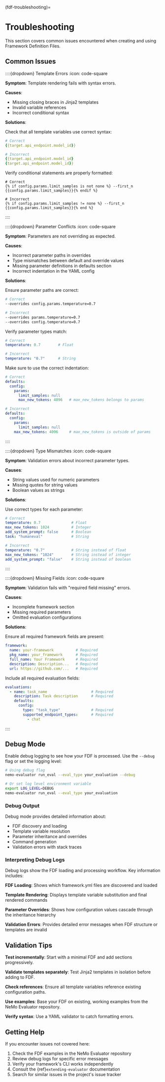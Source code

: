 (fdf-troubleshooting)=

# Troubleshooting

This section covers common issues encountered when creating and using Framework Definition Files.

## Common Issues

::::{dropdown} Template Errors
:icon: code-square

**Symptom**: Template rendering fails with syntax errors.

**Causes**:
- Missing closing braces in Jinja2 templates
- Invalid variable references
- Incorrect conditional syntax

**Solutions**:

Check that all template variables use correct syntax:
```yaml
# Correct
{{target.api_endpoint.model_id}}

# Incorrect
{{target.api_endpoint.model_id}
{target.api_endpoint.model_id}}
```

Verify conditional statements are properly formatted:
```jinja
# Correct
{% if config.params.limit_samples is not none %} --first_n {{config.params.limit_samples}}{% endif %}

# Incorrect
{% if config.params.limit_samples != none %} --first_n {{config.params.limit_samples}}{% end %}
```

::::

::::{dropdown} Parameter Conflicts
:icon: code-square

**Symptom**: Parameters are not overriding as expected.

**Causes**:
- Incorrect parameter paths in overrides
- Type mismatches between default and override values
- Missing parameter definitions in defaults section
- Incorrect indentation in the YAML config

**Solutions**:

Ensure parameter paths are correct:
```bash
# Correct
--overrides config.params.temperature=0.7

# Incorrect
--overrides params.temperature=0.7
--overrides config.temperature=0.7
```

Verify parameter types match:
```yaml
# Correct
temperature: 0.7        # Float

# Incorrect
temperature: "0.7"      # String
```

Make sure to use the correct indentation:
```yaml
# Correct
defaults:
  config:
    params:
      limit_samples: null
      max_new_tokens: 4096   # max_new_tokens belongs to params

# Incorrect
defaults:
  config:
    params:
      limit_samples: null
    max_new_tokens: 4096     # max_new_tokens is outside of params
```

::::

::::{dropdown} Type Mismatches
:icon: code-square

**Symptom**: Validation errors about incorrect parameter types.

**Causes**:
- String values used for numeric parameters
- Missing quotes for string values
- Boolean values as strings

**Solutions**:

Use correct types for each parameter:
```yaml
# Correct
temperature: 0.7              # Float
max_new_tokens: 1024          # Integer
add_system_prompt: false      # Boolean
task: "humaneval"             # String

# Incorrect
temperature: "0.7"            # String instead of float
max_new_tokens: "1024"        # String instead of integer
add_system_prompt: "false"    # String instead of boolean
```

::::

::::{dropdown} Missing Fields
:icon: code-square

**Symptom**: Validation fails with "required field missing" errors.

**Causes**:
- Incomplete framework section
- Missing required parameters
- Omitted evaluation configurations

**Solutions**:

Ensure all required framework fields are present:
```yaml
framework:
  name: your-framework          # Required
  pkg_name: your_framework      # Required
  full_name: Your Framework     # Required
  description: Description...   # Required
  url: https://github.com/...   # Required
```

Include all required evaluation fields:
```yaml
evaluations:
  - name: task_name                    # Required
    description: Task description      # Required
    defaults:
      config:
        type: "task_type"              # Required
        supported_endpoint_types:      # Required
          - chat
```

::::

## Debug Mode

Enable debug logging to see how your FDF is processed. Use the `--debug` flag or set the logging level:

```bash
# Using debug flag
nemo-evaluator run_eval --eval_type your_evaluation --debug

# Or set log level environment variable
export LOG_LEVEL=DEBUG
nemo-evaluator run_eval --eval_type your_evaluation
```

### Debug Output

Debug mode provides detailed information about:

- FDF discovery and loading
- Template variable resolution
- Parameter inheritance and overrides
- Command generation
- Validation errors with stack traces

### Interpreting Debug Logs

Debug logs show the FDF loading and processing workflow. Key information includes:

**FDF Loading**: Shows which framework.yml files are discovered and loaded

**Template Rendering**: Displays template variable substitution and final rendered commands

**Parameter Overrides**: Shows how configuration values cascade through the inheritance hierarchy

**Validation Errors**: Provides detailed error messages when FDF structure or templates are invalid

## Validation Tips

**Test incrementally**: Start with a minimal FDF and add sections progressively.

**Validate templates separately**: Test Jinja2 templates in isolation before adding to FDF.

**Check references**: Ensure all template variables reference existing configuration paths.

**Use examples**: Base your FDF on existing, working examples from the NeMo Evaluator repository.

**Verify syntax**: Use a YAML validator to catch formatting errors.

## Getting Help

If you encounter issues not covered here:

1. Check the FDF examples in the NeMo Evaluator repository
2. Review debug logs for specific error messages
3. Verify your framework's CLI works independently
4. Consult the {ref}`extending-evaluator` documentation
5. Search for similar issues in the project's issue tracker

